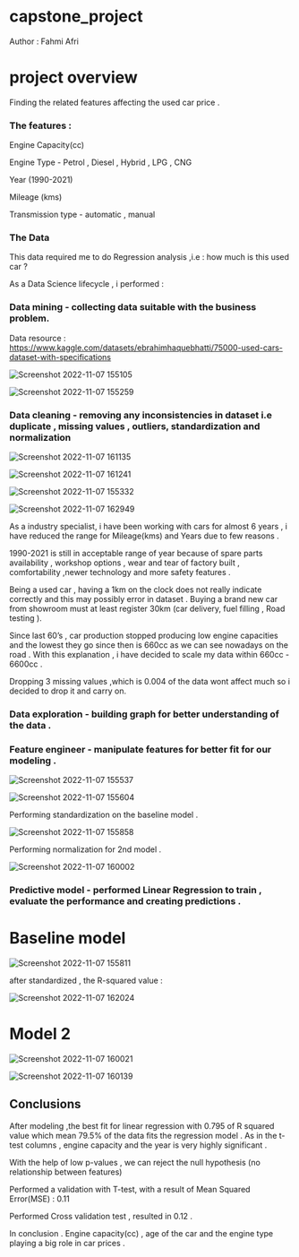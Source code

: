 # capstone_project

Author : Fahmi Afri

# project overview

Finding the related features affecting the used car price .

### The features :

Engine Capacity(cc) 

Engine Type - Petrol , Diesel , Hybrid , LPG , CNG

Year (1990-2021)

Mileage (kms)

Transmission type - automatic , manual 


### The Data

This data required me to do Regression analysis ,i.e : how much is this used car ?

As a Data Science lifecycle , i performed :

### Data mining - collecting data suitable with the business problem.

Data resource :  https://www.kaggle.com/datasets/ebrahimhaquebhatti/75000-used-cars-dataset-with-specifications

![Screenshot 2022-11-07 155105](https://user-images.githubusercontent.com/112393492/200230906-c5b72b6e-ce2c-4870-b3b7-58db0b60e5a3.png)

![Screenshot 2022-11-07 155259](https://user-images.githubusercontent.com/112393492/200230957-4ae0d18b-6d38-4c77-a218-6fbbff48d4e3.png)

### Data cleaning - removing any inconsistencies in dataset i.e duplicate , missing values , outliers, standardization and normalization

![Screenshot 2022-11-07 161135](https://user-images.githubusercontent.com/112393492/200231439-48831aca-7ac5-451b-bba0-0fadfe1e5c83.png)

![Screenshot 2022-11-07 161241](https://user-images.githubusercontent.com/112393492/200231458-49aa51f2-480b-4c81-809a-324e2f5e91a6.png)

![Screenshot 2022-11-07 155332](https://user-images.githubusercontent.com/112393492/200231472-1b40ab69-73df-40e5-9944-6812c9ccefb2.png)

![Screenshot 2022-11-07 162949](https://user-images.githubusercontent.com/112393492/200233212-f43d1436-1025-4a62-87ab-deb814f531b6.png)


As a industry specialist, i have been working with cars for almost 6 years , i have reduced the range for Mileage(kms) and Years due to few reasons .

1990-2021 is still in acceptable range of year because of spare parts availability , workshop options , wear and tear of factory built , comfortability ,newer technology and more safety features .

Being a used car , having a 1km on the clock does not really indicate correctly and this may possibly error in dataset . Buying a brand new car from showroom must at least register 30km (car delivery, fuel filling , Road testing ).

Since last 60’s , car production stopped producing low engine capacities and the lowest they go since then is 660cc as we can see nowadays on the road . With this explanation , i have decided to scale my data within 660cc - 6600cc .

Dropping 3 missing values ,which is 0.004 of the data wont affect much so i decided to drop it and carry on.

### Data exploration - building graph for better understanding of the data .

### Feature engineer - manipulate features for better fit for our modeling .

![Screenshot 2022-11-07 155537](https://user-images.githubusercontent.com/112393492/200231602-bafe345d-e644-4c96-856e-b0b8058424cc.png)

![Screenshot 2022-11-07 155604](https://user-images.githubusercontent.com/112393492/200231614-c73ebe3f-f2a4-48bd-97e1-34ee51f79b1d.png)

Performing standardization on the baseline model .

![Screenshot 2022-11-07 155858](https://user-images.githubusercontent.com/112393492/200231787-c38bf747-9c4e-4c9a-8d56-0c3e6be095bf.png)

Performing normalization for 2nd model .

![Screenshot 2022-11-07 160002](https://user-images.githubusercontent.com/112393492/200231628-fe50b032-9a31-4582-b512-3033a9666499.png)

### Predictive model - performed Linear Regression to train , evaluate the performance and creating predictions .

# Baseline model 

![Screenshot 2022-11-07 155811](https://user-images.githubusercontent.com/112393492/200231719-9e9872d9-e74d-4b7d-af8c-5ea8c2f5bf0f.png)

after standardized , the R-squared value :

![Screenshot 2022-11-07 162024](https://user-images.githubusercontent.com/112393492/200232111-a247b4a1-2d44-4807-a078-06145473367d.png)

# Model 2

![Screenshot 2022-11-07 160021](https://user-images.githubusercontent.com/112393492/200232205-fbe5bba9-193f-46a0-972e-1e651cfd562b.png)

![Screenshot 2022-11-07 160139](https://user-images.githubusercontent.com/112393492/200232226-1f7f6801-2ad6-4b9e-8a81-17fb3d76d6cd.png)

## Conclusions

After modeling ,the best fit for linear regression with 0.795 of R squared value which mean 79.5% of the data fits the regression model .
As in the t-test columns , engine capacity and the year is very highly significant .
 
With the help of low p-values , we can reject the null hypothesis (no relationship between features)

Performed a validation with T-test, with a result of Mean Squared Error(MSE) : 0.11

Performed Cross validation test , resulted in 0.12 .

In conclusion . Engine capacity(cc) , age of the car and the engine type playing a big role in car prices .

